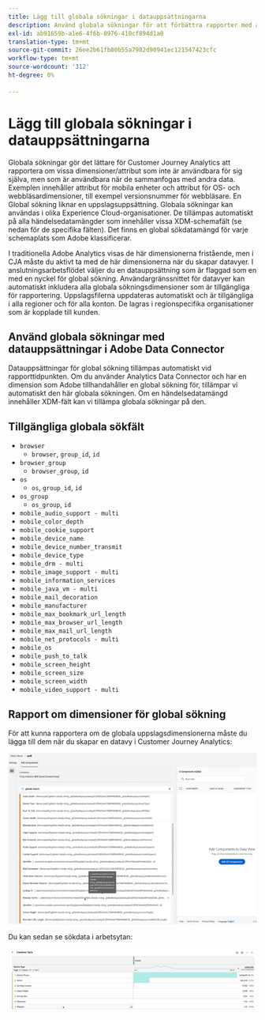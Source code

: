 ```yaml
---
title: Lägg till globala sökningar i datauppsättningarna
description: Använd globala sökningar för att förbättra rapporter med användbara dimensioner i Customer Journey Analytics.
exl-id: ab91659b-a1e6-4f6b-8976-410cf894d1a0
translation-type: tm+mt
source-git-commit: 26ee2b61fb80b55a7982d90941ec121547423cfc
workflow-type: tm+mt
source-wordcount: '312'
ht-degree: 0%

---
```


# Lägg till globala sökningar i datauppsättningarna

Globala sökningar gör det lättare för Customer Journey Analytics att rapportera om vissa dimensioner/attribut som inte är användbara för sig själva, men som är användbara när de sammanfogas med andra data. Exemplen innehåller attribut för mobila enheter och attribut för OS- och webbläsardimensioner, till exempel versionsnummer för webbläsare. En Global sökning liknar en uppslagsuppsättning. Globala sökningar kan användas i olika Experience Cloud-organisationer. De tillämpas automatiskt på alla händelsedatamängder som innehåller vissa XDM-schemafält (se nedan för de specifika fälten). Det finns en global sökdatamängd för varje schemaplats som Adobe klassificerar.

I traditionella Adobe Analytics visas de här dimensionerna fristående, men i CJA måste du aktivt ta med de här dimensionerna när du skapar datavyer. I anslutningsarbetsflödet väljer du en datauppsättning som är flaggad som en med en nyckel för global sökning. Användargränssnittet för datavyer kan automatiskt inkludera alla globala sökningsdimensioner som är tillgängliga för rapportering. Uppslagsfilerna uppdateras automatiskt och är tillgängliga i alla regioner och för alla konton. De lagras i regionspecifika organisationer som är kopplade till kunden.

## Använd globala sökningar med datauppsättningar i Adobe Data Connector

Datauppsättningar för global sökning tillämpas automatiskt vid rapporttidpunkten. Om du använder Analytics Data Connector och har en dimension som Adobe tillhandahåller en global sökning för, tillämpar vi automatiskt den här globala sökningen. Om en händelsedatamängd innehåller XDM-fält kan vi tillämpa globala sökningar på den.

## Tillgängliga globala sökfält

* `browser`
   * `browser`, `group_id`, `id`
* `browser_group`
   * `browser_group`, `id`
* `os`
   * `os`,  `group_id`,  `id`
* `os_group`
   * `os_group`,  `id`
* `mobile_audio_support - multi`
* `mobile_color_depth`
* `mobile_cookie_support`
* `mobile_device_name`
* `mobile_device_number_transmit`
* `mobile_device_type`
* `mobile_drm - multi`
* `mobile_image_support - multi`
* `mobile_information_services`
* `mobile_java_vm - multi`
* `mobile_mail_decoration`
* `mobile_manufacturer`
* `mobile_max_bookmark_url_length`
* `mobile_max_browser_url_length`
* `mobile_max_mail_url_length`
* `mobile_net_protocols - multi`
* `mobile_os`
* `mobile_push_to_talk`
* `mobile_screen_height`
* `mobile_screen_size`
* `mobile_screen_width`
* `mobile_video_support - multi`

## Rapport om dimensioner för global sökning

För att kunna rapportera om de globala uppslagsdimensionerna måste du lägga till dem när du skapar en datavy i Customer Journey Analytics:

![](assets/global-lookup.png)

Du kan sedan se sökdata i arbetsytan:

![](assets/gl-reporting.png)
